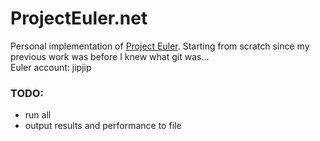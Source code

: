 # ProjectEuler.net
Personal implementation of [Project Euler](https://projecteuler.net/).
Starting from scratch since my previous work was before I knew what git was...  
Euler account: jipjip

### TODO:
- run all
- output results and performance to file

